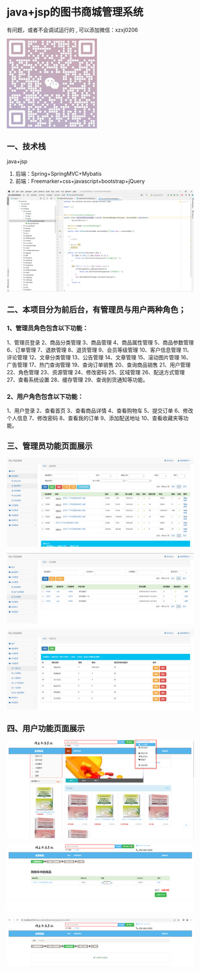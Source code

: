 # java+jsp的图书商城管理系统

有问题，或者不会调试运行的 , 可以添加微信：xzxj0206

![img_11.png](imgs/img_11.png)

## 一、技术栈
java+jsp
1. 后端：Spring+SpringMVC+Mybatis
2. 前端：Freemarker+css+javascript+bootstrap+jQuery
 
![img.png](imgs/img.png)

## 二、本项目分为前后台，有管理员与用户两种角色；

### 1、管理员角色包含以下功能：

1、管理员登录 2、商品分类管理 3、商品管理 4、商品属性管理 5、商品参数管理 
6、订单管理 7、退款管理 8、退货管理 9、会员等级管理 10、客户信息管理 
11、评论管理 12、文章分类管理 13、公告管理 14、文章管理 15、滚动图片管理 
16、广告管理 17、热门查询管理 19、查询订单销售 20、查询商品销售 21、用户管理 
22、角色管理 23、资源管理 24、修改密码 25、区域管理 26、配送方式管理 
27、查看系统设置 28、缓存管理 29、查询到货通知等功能。

### 2、用户角色包含以下功能：

1、用户登录 2、查看首页 3、查看商品详情 4、查看购物车 5、提交订单 6、修改个人信息 
7、修改密码 8、查看我的订单 9、添加配送地址 10、查看收藏夹等功能。

## 三、管理员功能页面展示



![img_2.png](imgs/img_2.png)

![img_4.png](imgs/img_4.png)

![img_5.png](imgs/img_5.png)



## 四、用户功能页面展示

![img_7.png](imgs/img_7.png)

![img_8.png](imgs/img_8.png)

![img_10.png](imgs/img_10.png)



